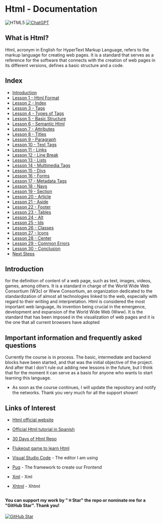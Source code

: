 # Html - Documentation

![HTML5](https://img.shields.io/badge/html5-%23E34F26.svg?style=for-the-badge&logo=html5&logoColor=white)
[![ChatGPT](https://img.shields.io/badge/ChatGPT-GPT--4-7CF178?style=for-the-badge&logo=openai&logoColor=white&labelColor=101010)](https://platform.openai.com)

## What is Html?

Html, acronym in English for HyperText Markup Language, refers to the markup language for creating web pages. It is a standard that serves as a reference for the software that connects with the creation of web pages in its different versions, defines a basic structure and a code.

## Index

* [Introduction](Introduction.html)
* [Lesson 1 - Html Format](Html-Format.html)
* [Lesson 2 - Index](Index.html)
* [Lesson 3 - Tags](Tags.html)
* [Lesson 4 - Types of Tags](Types-of-Tags.html)
* [Lesson 5 - Basic Structure](Basic-Structure.html)
* [Lesson 6 - Semantic Html](Semantic-Html.html)
* [Lesson 7 - Attributes](Attributes.html)
* [Lesson 8 - Titles](Titles.html)
* [Lesson 9 - Paragraph](Paragraphs.html)
* [Lesson 10 - Text Tags](Text-Tags.html)
* [Lesson 11 - Links](Links.html)
* [Lesson 12 - Line Break](Line-Break.html)
* [Lesson 13 - Lists](Lists.html)
* [Lesson 14 - Multimedia Tags](Multimedia-Tags.html)
* [Lesson 15 - Divs](Divs.html)
* [Lesson 16 - Forms](Forms.html)
* [Lesson 17 - Metadata Tags](Metadata-Tags.html)
* [Lesson 18 - Navs](Navs.html)
* [Lesson 19 - Section](Section.html)
* [Lesson 20 - Article](Article.html)
* [Lesson 21 - Aside](Aside.html)
* [Lesson 22 - Footer](Footer.html)
* [Lesson 23 - Tables](Tables.html)
* [Lesson 24 - Alt](Alt.html)
* [Lesson 25 - Ids](Ids.html)
* [Lesson 26 - Classes](Classes.html)
* [Lesson 27 - Icons](Icons.html)
* [Lesson 28 - Center](Center.html)
* [Lesson 29 - Common Errors](Common-Errors.html)
* [Lesson 30 - Conclusion](Conclusion.html)
* [Next Steps](Next-Steps.html)

## Introduction

for the definition of content of a web page, such as text, images, videos, games, among others. It is a standard in charge of the World Wide Web Consortium (W3c) or Www Consortium, an organization dedicated to the standardization of almost all technologies linked to the web, especially with regard to their writing and interpretation. Html is considered the most important web language, its invention being crucial in the emergence, development and expansion of the World Wide Web (Www). It is the standard that has been imposed in the visualization of web pages and it is the one that all current browsers have adopted

## Important information and frequently asked questions

Currently the course is in process. The basic, intermediate and backend blocks have been started, and that was the initial objective of the project. And after that I don't rule out adding new lessons in the future, but I think that for the moment it can serve as a basis for anyone who wants to start learning this language.

* As soon as the course continues, I will update the repository and notify the networks.
Thank you very much for all the support shown!

## Links of Interest

* [Html official website](https://developer.mozilla.org/en-US/docs/Web/HTML)

* [Official Html tutorial in Spanish](https://developer.mozilla.org/es/docs/Web/HTML)

* [30 Days of Html Repo](https://github.com/Asabeneh/30-Days-Of-Html)

* [Flukeout game to learn Html](https://flukeout.github.io/)

* [Visual Studio Code](https://code.visualstudio.com/) - The editor I am using

* [Pug](https://pugjs.org/api/getting-started.html) - The framework to create our Frontend

* [Xml](https://developer.mozilla.org/en-US/docs/Web/XML/XML_introduction) - Xml

* [Xhtml](https://developer.mozilla.org/es/docs/Glossary/XHTML) - Xhtml

##

#### You can support my work by "☆Star" the repo or nominate me for a "GitHub Star". Thank you!

[![GitHub Star](https://img.shields.io/badge/GitHub-Nominar_a_star-yellow?style=for-the-badge&logo=github&logoColor=white&labelColor=101010)](https://stars.github.com/nominate/)
